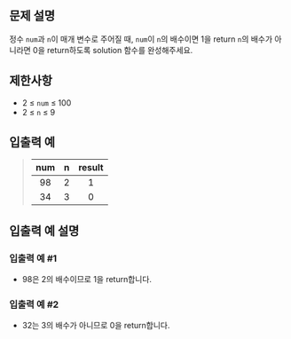 ## 문제 설명
정수 `num`과 `n`이 매개 변수로 주어질 때, `num`이 `n`의 배수이면 1을 return `n`의 배수가 아니라면 0을 return하도록 solution 함수를 완성해주세요.

## 제한사항
- 2 ≤ `num` ≤ 100
- 2 ≤ `n` ≤ 9

## 입출력 예
> | num | n | result |
> |:---:|:-:|:------:|
> | 98  | 2 |   1    |
> | 34  | 3 |   0    |

## 입출력 예 설명
### 입출력 예 #1
- 98은 2의 배수이므로 1을 return합니다.

### 입출력 예 #2
- 32는 3의 배수가 아니므로 0을 return합니다.